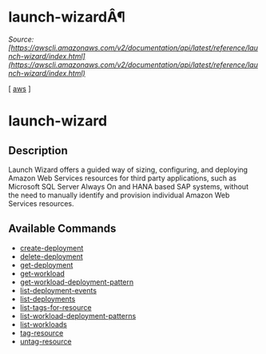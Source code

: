 # launch-wizardÂ¶

*Source: [https://awscli.amazonaws.com/v2/documentation/api/latest/reference/launch-wizard/index.html](https://awscli.amazonaws.com/v2/documentation/api/latest/reference/launch-wizard/index.html)*

[ [aws](https://awscli.amazonaws.com/v2/documentation/api/latest/reference/index.html#cli-aws) ]

# launch-wizard

## Description

Launch Wizard offers a guided way of sizing, configuring, and deploying Amazon Web Services resources for third party applications, such as Microsoft SQL Server Always On and HANA based SAP systems, without the need to manually identify and provision individual Amazon Web Services resources.

## Available Commands

- [create-deployment](https://awscli.amazonaws.com/v2/documentation/api/latest/reference/launch-wizard/create-deployment.html)
- [delete-deployment](https://awscli.amazonaws.com/v2/documentation/api/latest/reference/launch-wizard/delete-deployment.html)
- [get-deployment](https://awscli.amazonaws.com/v2/documentation/api/latest/reference/launch-wizard/get-deployment.html)
- [get-workload](https://awscli.amazonaws.com/v2/documentation/api/latest/reference/launch-wizard/get-workload.html)
- [get-workload-deployment-pattern](https://awscli.amazonaws.com/v2/documentation/api/latest/reference/launch-wizard/get-workload-deployment-pattern.html)
- [list-deployment-events](https://awscli.amazonaws.com/v2/documentation/api/latest/reference/launch-wizard/list-deployment-events.html)
- [list-deployments](https://awscli.amazonaws.com/v2/documentation/api/latest/reference/launch-wizard/list-deployments.html)
- [list-tags-for-resource](https://awscli.amazonaws.com/v2/documentation/api/latest/reference/launch-wizard/list-tags-for-resource.html)
- [list-workload-deployment-patterns](https://awscli.amazonaws.com/v2/documentation/api/latest/reference/launch-wizard/list-workload-deployment-patterns.html)
- [list-workloads](https://awscli.amazonaws.com/v2/documentation/api/latest/reference/launch-wizard/list-workloads.html)
- [tag-resource](https://awscli.amazonaws.com/v2/documentation/api/latest/reference/launch-wizard/tag-resource.html)
- [untag-resource](https://awscli.amazonaws.com/v2/documentation/api/latest/reference/launch-wizard/untag-resource.html)